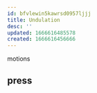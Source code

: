```yaml
---
id: bfvlewin5kawrsd0957ljjj
title: Undulation
desc: ''
updated: 1666616485578
created: 1666616456666
---
```


motions

## press